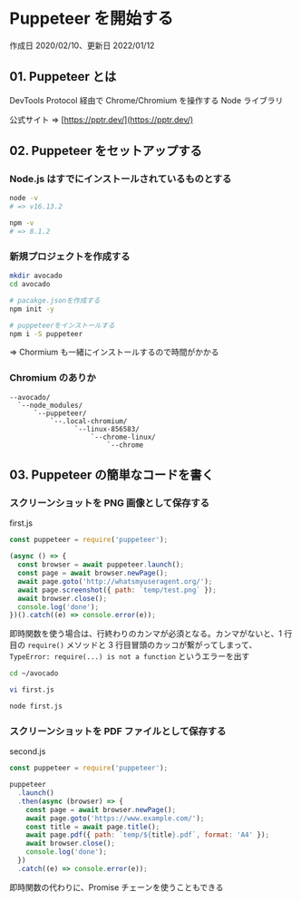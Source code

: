 # Puppeteer を開始する

作成日 2020/02/10、更新日 2022/01/12

## 01. Puppeteer とは

DevTools Protocol 経由で Chrome/Chromium を操作する Node ライブラリ

公式サイト => [https://pptr.dev/](https://pptr.dev/)

## 02. Puppeteer をセットアップする

### Node.js はすでにインストールされているものとする

```bash
node -v
# => v16.13.2

npm -v
# => 8.1.2
```

### 新規プロジェクトを作成する

```bash
mkdir avocado
cd avocado

# pacakge.jsonを作成する
npm init -y

# puppeteerをインストールする
npm i -S puppeteer
```

=> Chormium も一緒にインストールするので時間がかかる

### Chromium のありか

```text
--avocado/
  `--node_modules/
      `--puppeteer/
          `--.local-chromium/
                `--linux-856583/
                    `--chrome-linux/
                        `--chrome
```

## 03. Puppeteer の簡単なコードを書く

### スクリーンショットを PNG 画像として保存する

first.js

```javascript
const puppeteer = require('puppeteer');

(async () => {
  const browser = await puppeteer.launch();
  const page = await browser.newPage();
  await page.goto('http://whatsmyuseragent.org/');
  await page.screenshot({ path: `temp/test.png` });
  await browser.close();
  console.log('done');
})().catch((e) => console.error(e));
```

即時関数を使う場合は、行終わりのカンマが必須となる。カンマがないと、1 行目の `require()` メソッドと 3 行目冒頭のカッコが繋がってしまって、`TypeError: require(...) is not a function` というエラーを出す

```bash
cd ~/avocado

vi first.js

node first.js
```

### スクリーンショットを PDF ファイルとして保存する

second.js

```javascript
const puppeteer = require('puppeteer');

puppeteer
  .launch()
  .then(async (browser) => {
    const page = await browser.newPage();
    await page.goto('https://www.example.com/');
    const title = await page.title();
    await page.pdf({ path: `temp/${title}.pdf`, format: 'A4' });
    await browser.close();
    console.log('done');
  })
  .catch((e) => console.error(e));
```

即時関数の代わりに、Promise チェーンを使うこともできる
